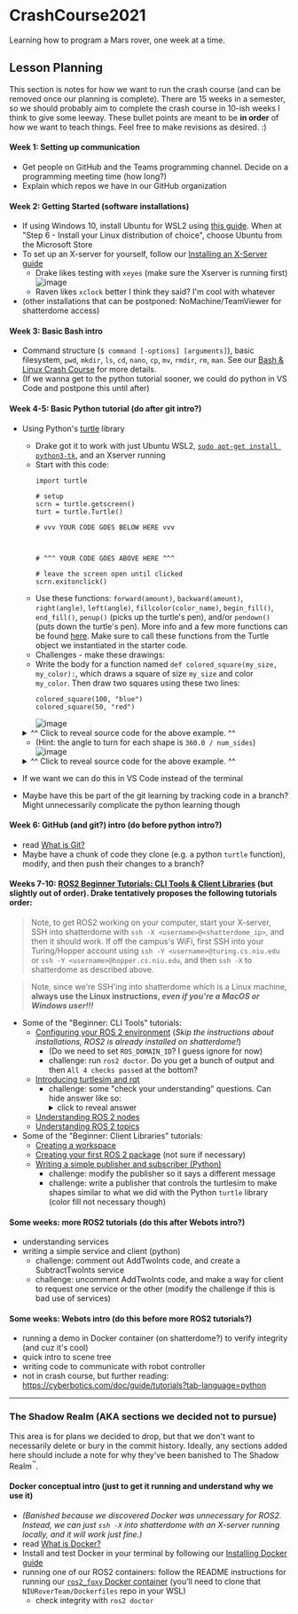 # CrashCourse2021
Learning how to program a Mars rover, one week at a time.

## Lesson Planning
This section is notes for how we want to run the crash course (and can be removed once our planning is complete). There are 15 weeks in a semester, so we should probably aim to complete the crash course in 10-ish weeks I think to give some leeway. These bullet points are meant to be **in order** of how we want to teach things. Feel free to make revisions as desired. :)

#### Week 1: Setting up communication
* Get people on GitHub and the Teams programming channel. Decide on a programming meeting time (how long?)
* Explain which repos we have in our GitHub organization

#### Week 2: Getting Started (software installations)
* If using Windows 10, install Ubuntu for WSL2 using [this guide](https://docs.microsoft.com/en-us/windows/wsl/install-win10#manual-installation-steps). When at "Step 6 - Install your Linux distribution of choice", choose Ubuntu from the Microsoft Store
* To set up an X-server for yourself, follow our [Installing an X-Server guide](https://github.com/NIURoverTeam/Docs/blob/main/Guides/Installing-an-X-Server.md) 
  * Drake likes testing with `xeyes` (make sure the Xserver is running first) ![image](https://user-images.githubusercontent.com/19244666/118378411-57a53280-b599-11eb-8840-1f77d6dd8646.png)
  * Raven likes `xclock` better I think they said? I'm cool with whatever
* (other installations that can be postponed: NoMachine/TeamViewer for shatterdome access)

#### Week 3: Basic Bash intro
* Command structure (`$ command [-options] [arguments]`), basic filesystem, `pwd`, `mkdir`, `ls`, `cd`, `nano`, `cp`, `mv`, `rmdir`, `rm`, `man`. See our [Bash & Linux Crash Course](https://github.com/NIURoverTeam/Docs/blob/main/legacy/Bash-%26-Linux-Crash-Course.md) for more details.
* (If we wanna get to the python tutorial sooner, we could do python in VS Code and postpone this until after)

#### Week 4-5: Basic Python tutorial (do after git intro?)
* Using Python's [turtle](https://www.geeksforgeeks.org/turtle-programming-python/) library
  * Drake got it to work with just Ubuntu WSL2, [`sudo apt-get install python3-tk`](https://stackoverflow.com/questions/25905540/importerror-no-module-named-tkinter), and an Xserver running
  * Start with this code:
    ```python3
    import turtle
    
    # setup 
    scrn = turtle.getscreen()
    turt = turtle.Turtle()
    
    # vvv YOUR CODE GOES BELOW HERE vvv
    
    
    
    # ^^^ YOUR CODE GOES ABOVE HERE ^^^
    
    # leave the screen open until clicked
    scrn.exitonclick()
    ```
  * Use these functions: `forward(amount)`, `backward(amount)`, `right(angle)`, `left(angle)`, `fillcolor(color_name)`, `begin_fill()`, `end_fill()`, `penup()` (picks up the turtle's pen), and/or `pendown()` (puts down the turtle's pen). More info and a few more functions can be found [here](https://www.geeksforgeeks.org/turtle-programming-python/). Make sure to call these functions from the Turtle object we instantiated in the starter code.
  * Challenges - make these drawings: 
  * Write the body for a function named `def colored_square(my_size, my_color):`, which draws a square of size `my_size` and color `my_color`. Then draw two squares using these two lines:
    ```python3
    colored_square(100, "blue")
    colored_square(50, "red")
    ```
    ![image](https://user-images.githubusercontent.com/19244666/134120816-6d271240-6c1d-48e9-90f5-5f1ad68cc2ab.png)
  <details>
    <summary>^^ Click to reveal source code for the above example. ^^</summary>
    ![image](https://user-images.githubusercontent.com/19244666/118378278-4a3b7880-b598-11eb-9842-7486c6f247cb.png)
  </details>
  
  * (Hint: the angle to turn for each shape is `360.0 / num_sides`) ![image](https://user-images.githubusercontent.com/19244666/134121224-e38e87bd-df20-49e3-b7f5-9b32bb7d8dc8.png)
  <details>
    <summary>^^ Click to reveal source code for the above example. ^^</summary>
    ![image](https://user-images.githubusercontent.com/19244666/134120525-dd5f4654-0fd3-464a-9d7f-c962ebad3fcd.png)
  </details>
* If we want we can do this in VS Code instead of the terminal
* Maybe have this be part of the git learning by tracking code in a branch? Might unnecessarily complicate the python learning though

#### Week 6: GitHub (and git?) intro (do before python intro?)
* read [What is Git?](https://dev.to/javascriptcoff1/what-is-git-4pmh)
* Maybe have a chunk of code they clone (e.g. a python `turtle` function), modify, and then push their changes to a branch?

#### Weeks 7-10: [ROS2 Beginner Tutorials: CLI Tools & Client Libraries](https://docs.ros.org/en/foxy/Tutorials.html) (but slightly out of order). Drake tentatively proposes the following tutorials order:
> Note, to get ROS2 working on your computer, start your X-server, SSH into shatterdome with `ssh -X <username>@<shatterdome_ip>`, and then it should work. If off the campus's WiFi, first SSH into your Turing/Hopper account using `ssh -Y <username>@turing.cs.niu.edu` or `ssh -Y <username>@hopper.cs.niu.edu`, and then `ssh -X` to shatterdome as described above.

> Note, since we're SSH'ing into shatterdome which is a Linux machine, **always use the Linux instructions, _even if you're a MacOS or Windows user!!!_**
* Some of the "Beginner: CLI Tools" tutorials:
  * [Configuring your ROS 2 environment](https://docs.ros.org/en/foxy/Tutorials/Configuring-ROS2-Environment.html) (*Skip the instructions about installations, ROS2 is already installed on shatterdome!*)
    * (Do we need to set `ROS_DOMAIN_ID`? I guess ignore for now)
    * challenge: run `ros2 doctor`. Do you get a bunch of output and then `All 4 checks passed` at the bottom?
  * [Introducing turtlesim and rqt](https://docs.ros.org/en/foxy/Tutorials/Turtlesim/Introducing-Turtlesim.html)
    * challenge: some "check your understanding" questions. Can hide answer like so:
      <details>
        <summary>click to reveal answer</summary>
        hello world
      </details>
  * [Understanding ROS 2 nodes](https://docs.ros.org/en/foxy/Tutorials/Understanding-ROS2-Nodes.html)
  * [Understanding ROS 2 topics](https://docs.ros.org/en/foxy/Tutorials/Topics/Understanding-ROS2-Topics.html)
* Some of the "Beginner: Client Libraries" tutorials:
  * [Creating a workspace](https://docs.ros.org/en/foxy/Tutorials/Workspace/Creating-A-Workspace.html)
  * [Creating your first ROS 2 package](https://docs.ros.org/en/foxy/Tutorials/Creating-Your-First-ROS2-Package.html) (not sure if necessary)
  * [Writing a simple publisher and subscriber (Python)](https://docs.ros.org/en/foxy/Tutorials/Writing-A-Simple-Py-Publisher-And-Subscriber.html)
    * challenge: modify the publisher so it says a different message
    * challenge: write a publisher that controls the turtlesim to make shapes similar to what we did with the Python `turtle` library (color fill not necessary though)

#### Some weeks: more ROS2 tutorials (do this after Webots intro?)
* understanding services
* writing a simple service and client (python)
  * challenge: comment out AddTwoInts code, and create a SubtractTwoInts service
  * challenge: uncomment AddTwoInts code, and make a way for client to request one service or the other (modify the challenge if this is bad use of services)

#### Some weeks: Webots intro (do this before more ROS2 tutorials?)
* running a demo in Docker container (on shatterdome?) to verify integrity (and cuz it's cool)
* quick intro to scene tree
* writing code to communicate with robot controller
* not in crash course, but further reading: https://cyberbotics.com/doc/guide/tutorials?tab-language=python

---

### The Shadow Realm (AKA sections we decided not to pursue)
This area is for plans we decided to drop, but that we don't want to necessarily delete or bury in the commit history. Ideally, any sections added here should include a note for why they've been banished to The Shadow Realm<sup>:tm:</sup>.

#### Docker conceptual intro (just to get it running and understand why we use it)
* _(Banished because we discovered Docker was unnecessary for ROS2. Instead, we can just `ssh -X` into shatterdome with an X-server running locally, and it will work just fine.)_
* read [What is Docker?](https://dev.to/javascriptcoff1/what-is-docker-3be2)
* Install and test Docker in your terminal by following our [Installing Docker guide](https://github.com/NIURoverTeam/Docs/blob/main/Guides/Installing-Docker.md)
* running one of our ROS2 containers: follow the README instructions for running our [`ros2_foxy` Docker container](https://github.com/NIURoverTeam/Dockerfiles/tree/master/ros2_foxy) (you'll need to clone that `NIURoverTeam/Dockerfiles` repo in your WSL)
  * check integrity with `ros2 doctor`

